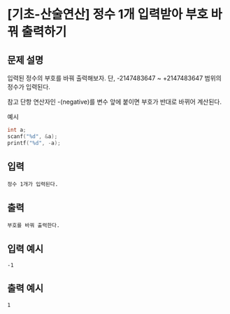 # [기초-산술연산] 정수 1개 입력받아 부호 바꿔 출력하기

## 문제 설명
입력된 정수의 부호를 바꿔 출력해보자.
단, -2147483647 ~ +2147483647 범위의 정수가 입력된다.

참고
단항 연산자인 -(negative)를 변수 앞에 붙이면 부호가 반대로 바뀌어 계산된다.

예시
```c
int a;
scanf("%d", &a);
printf("%d", -a);
```

## 입력
	정수 1개가 입력된다.
## 출력
	부호를 바꿔 출력한다.

## 입력 예시
	-1
## 출력 예시
	1